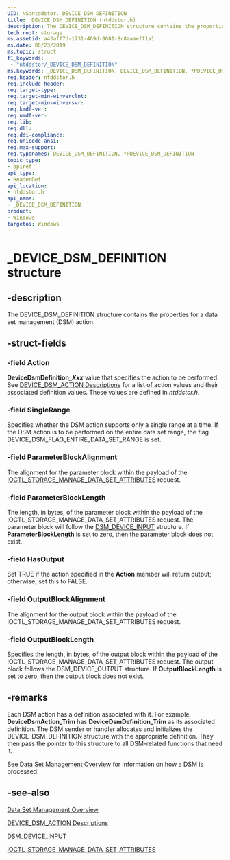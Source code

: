 ```yaml
---
UID: NS:ntddstor._DEVICE_DSM_DEFINITION
title: _DEVICE_DSM_DEFINITION (ntddstor.h)
description: The DEVICE_DSM_DEFINITION structure contains the properties for a data set management (DSM) action. 
tech.root: storage
ms.assetid: a43aff7d-1731-469d-8681-8c8aaaeff1a1
ms.date: 08/23/2019
ms.topic: struct
f1_keywords:
 - "ntddstor/_DEVICE_DSM_DEFINITION"
ms.keywords: _DEVICE_DSM_DEFINITION, DEVICE_DSM_DEFINITION, *PDEVICE_DSM_DEFINITION, 
req.header: ntddstor.h
req.include-header:
req.target-type:
req.target-min-winverclnt:
req.target-min-winversvr:
req.kmdf-ver:
req.umdf-ver:
req.lib:
req.dll:
req.ddi-compliance:
req.unicode-ansi:
req.max-support:
req.typenames: DEVICE_DSM_DEFINITION, *PDEVICE_DSM_DEFINITION
topic_type: 
- apiref
api_type: 
- HeaderDef
api_location: 
- ntddstor.h
api_name: 
- _DEVICE_DSM_DEFINITION
product:
- Windows
targetos: Windows
---
```


# _DEVICE_DSM_DEFINITION structure

## -description

The DEVICE_DSM_DEFINITION structure contains the properties for a data set management (DSM) action.

## -struct-fields

### -field Action

**DeviceDsmDefinition_*Xxx*** value that specifies the action to be performed. See [DEVICE_DSM_ACTION Descriptions](https://docs.microsoft.com/windows-hardware/drivers/storage/device-dsm-action-descriptions) for a list of action values and their associated definition values. These values are defined in *ntddstor.h*.

### -field SingleRange

Specifies whether the DSM action supports only a single range at a time. If the DSM action is to be performed on the entire data set range, the flag DEVICE_DSM_FLAG_ENTIRE_DATA_SET_RANGE is set.

### -field ParameterBlockAlignment

The alignment for the parameter block within the payload of the [IOCTL_STORAGE_MANAGE_DATA_SET_ATTRIBUTES](https://docs.microsoft.com/windows-hardware/drivers/ddi/ntddstor/ni-ntddstor-ioctl_storage_manage_data_set_attributes) request.

### -field ParameterBlockLength

The length, in bytes, of the parameter block within the payload of the IOCTL_STORAGE_MANAGE_DATA_SET_ATTRIBUTES request. The parameter block will follow the [DSM_DEVICE_INPUT](https://docs.microsoft.com/windows-hardware/drivers/ddi/ntddstor/ns-ntddstor-_device_manage_data_set_attributes) structure. If **ParameterBlockLength** is set to zero, then the parameter block does not exist.

### -field HasOutput

Set TRUE if the action specified in the **Action** member will return output; otherwise, set this to FALSE.

### -field OutputBlockAlignment

The alignment for the output block within the payload of the IOCTL_STORAGE_MANAGE_DATA_SET_ATTRIBUTES request.

### -field OutputBlockLength

Specifies the length, in bytes, of the output block within the payload of the IOCTL_STORAGE_MANAGE_DATA_SET_ATTRIBUTES request. The output block follows the DSM_DEVICE_OUTPUT structure. If **OutputBlockLength** is set to zero, then the output block does not exist.

## -remarks

Each DSM action has a definition associated with it. For example, **DeviceDsmAction_Trim** has **DeviceDsmDefinition_Trim** as its associated definition. The DSM sender or handler allocates and initializes the DEVICE_DSM_DEFINITION structure with the appropriate definition. They then pass the pointer to this structure to all DSM-related functions that need it.

See [Data Set Management Overview](https://docs.microsoft.com/windows-hardware/drivers/storage/data-set-management-overview) for information on how a DSM is processed.

## -see-also

[Data Set Management Overview](https://docs.microsoft.com/windows-hardware/drivers/storage/data-set-management-overview)

[DEVICE_DSM_ACTION Descriptions](https://docs.microsoft.com/windows-hardware/drivers/storage/device-dsm-action-descriptions)

[DSM_DEVICE_INPUT](https://docs.microsoft.com/windows-hardware/drivers/ddi/ntddstor/ns-ntddstor-_device_manage_data_set_attributes)

[IOCTL_STORAGE_MANAGE_DATA_SET_ATTRIBUTES](https://docs.microsoft.com/windows-hardware/drivers/ddi/ntddstor/ni-ntddstor-ioctl_storage_manage_data_set_attributes)